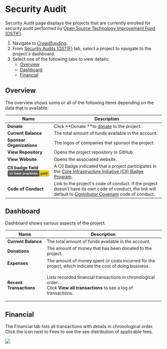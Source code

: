 # Security Audit

Security Audit page displays the projects that are currently enrolled for security audit performed by [Open Source Technology Improvement Fund (OSTIF)](https://ostif.org/the-ostif-mission/).

1. Navigate to [Crowdfunding](https://crowdfunding.lfx.linuxfoundation.org).
2. From [Security Audits (OSTIF)](./#security-audits-ostif) tab, select a project to navigate to the project's dashboard.&#x20;
3. Select one of the following tabs to view details:
   * [Overview](security-audit.md#overview)
   * [Dashboard](security-audit.md#dashboard)
   * [Financial](security-audit.md#ProjectsandMentorships-Financial)

## Overview

The overview shows some or all of the following items depending on the data that is available:

| Name                                                                         | Description                                                                                                                                                                                                                    |
| ---------------------------------------------------------------------------- | ------------------------------------------------------------------------------------------------------------------------------------------------------------------------------------------------------------------------------ |
| **Donate**                                                                   | Click **Donate **to [donate](../donate-sponsor/) to the project.                                                                                                                                                               |
| **Current Balance**                                                          | The total amount of funds available in the account.                                                                                                                                                                            |
| **Sponsor Organizations**                                                    | The logos of companies that sponsor the project.                                                                                                                                                                               |
| **View Repository**                                                          | Opens the project repository in GitHub.                                                                                                                                                                                        |
| **View Website**                                                             | Opens the associated website.                                                                                                                                                                                                  |
| **CII badge field** ![](<../../.gitbook/assets/7418513 (1) (2) (2) (2).png>) | A CII Badge indicated that a project participates in the [Core Infrastructure Initiative (CII) Badge Program](https://www.coreinfrastructure.org/programs/badge-program/).                                                     |
| **Code of Conduct**                                                          | Link to the project's code of conduct. If the project doesn't have its own code of conduct, the link will default to [Contributor Covenant](https://www.contributor-covenant.org/version/1/4/code-of-conduct) code of conduct. |

## Dashboard

Dashboard shows various aspects of the project.

| Name                    | Description                                                                                                                                         |
| ----------------------- | --------------------------------------------------------------------------------------------------------------------------------------------------- |
| **Current Balance**     | The total amount of funds available in the account.                                                                                                 |
| **Donations**           | The amount of money that has been donated to the project.                                                                                           |
| **Expenses**            | The amount of money spent or costs incurred for the project, which indicate the cost of doing business.                                             |
| **Recent Transactions** | <p>Lists recorded financial transactions in chronological order. <br>Click <strong>View all transactions</strong> to see a log of transactions.</p> |

## Financial <a href="projectsandmentorships-financial" id="projectsandmentorships-financial"></a>

The Financial tab lists all transactions with details in chronological order. Click the icon next to Fees to see the see distribution of applicable fees.

![](https://gblobscdn.gitbook.com/assets%2F-M2DCN9UgoRgMEkgnLyP%2F-MBgrCBREGWIcmsdpQ3P%2F-MBhuysHfCxOp5lVvA2P%2Ffees%20icon.png?alt=media\&token=fa741f06-d693-4ccf-ad42-c541cd8313ec)
